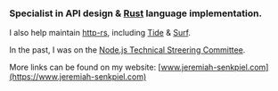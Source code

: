 ### Specialist in API design & [Rust][] language implementation.

I also help maintain [http-rs][], including [Tide][] & [Surf][].

In the past, I was on the [Node.js Technical Streering Committee](https://github.com/nodejs/node#tsc-emeriti).

More links can be found on my website: [www.jeremiah-senkpiel.com](https://www.jeremiah-senkpiel.com)

[http-rs]: https://github.com/http-rs
[Rust]: https://www.rust-lang.org/
[Surf]: https://github.com/http-rs/surf
[Tide]: https://github.com/http-rs/tide
